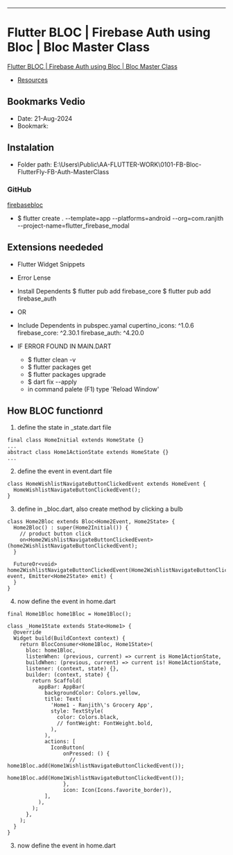 __________________________________________________________
# Flutter BLOC | Firebase Auth using Bloc | Bloc Master Class
[Flutter BLOC | Firebase Auth using Bloc | Bloc Master Class](https://youtu.be/eK5RCXVY2rc?t=2016)

- [Resources]()

## Bookmarks Vedio
- Date: 21-Aug-2024
- Bookmark: 

## Instalation
- Folder path: E:\Users\Public\AA-FLUTTER-WORK\0101-FB-Bloc-FlutterFly-FB-Auth-MasterClass
### GitHub
[firebasebloc](https://github.com/jobinsebastianralfiz/firebasebloc.git)

- $ flutter create . --template=app --platforms=android --org=com.ranjith --project-name=flutter_firebase_modal
## Extensions neededed
- Flutter Widget Snippets
- Error Lense

- Install Dependents 
    $ flutter pub add firebase_core
    $ flutter pub add firebase_auth
- OR
- Include Dependents in pubspec.yamal
  cupertino_icons: ^1.0.6
  firebase_core: ^2.30.1
  firebase_auth: ^4.20.0

- IF ERROR FOUND IN MAIN.DART
    - $ flutter clean -v
    - $ flutter packages get
    - $ flutter packages upgrade
    - $ dart fix --apply
    - in command palete (F1) type 'Reload Window'

## How BLOC functionrd
1. define the state in _state.dart file
````
final class HomeInitial extends HomeState {}
...
abstract class Home1ActionState extends HomeState {}
...
````

2. define the event in event.dart file
````
class HomeWishlistNavigateButtonClickedEvent extends HomeEvent {
  HomeWishlistNavigateButtonClickedEvent();
}
````

3. define in _bloc.dart, also create method by clicking a bulb
````
class Home2Bloc extends Bloc<Home2Event, Home2State> {
  Home2Bloc() : super(Home2Initial()) {
    // product button click
    on<Home2WishlistNavigateButtonClickedEvent>(home2WishlistNavigateButtonClickedEvent);
  }

  FutureOr<void> home2WishlistNavigateButtonClickedEvent(Home2WishlistNavigateButtonClickedEvent event, Emitter<Home2State> emit) {
  }
}
````

4. now define the event in home.dart
````
final Home1Bloc home1Bloc = Home1Bloc();

class _Home1State extends State<Home1> {
  @override
  Widget build(BuildContext context) {
    return BlocConsumer<Home1Bloc, Home1State>(
      bloc: home1Bloc,
      listenWhen: (previous, current) => current is Home1ActionState,
      buildWhen: (previous, current) => current is! Home1ActionState,
      listener: (context, state) {},
      builder: (context, state) {
        return Scaffold(
          appBar: AppBar(
            backgroundColor: Colors.yellow,
            title: Text(
              'Home1 - Ranjith\'s Grocery App',
              style: TextStyle(
                color: Colors.black,
                // fontWeight: FontWeight.bold,
              ),
            ),
            actions: [
              IconButton(
                  onPressed: () {
                    // home1Bloc.add(Home1WishlistNavigateButtonClickedEvent());
                    home1Bloc.add(Home1WishlistNavigateButtonClickedEvent());
                  },
                  icon: Icon(Icons.favorite_border)),
            ],
          ),
        );
      },
    );
  }
}
````

3. now define the event in home.dart 
